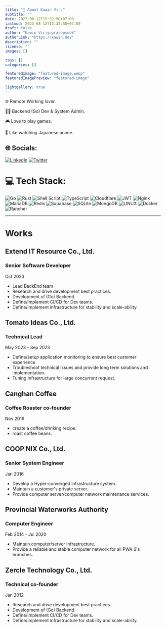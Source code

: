 ```yaml
---
title: "💫 About Kawin Vir."
subtitle: ""
date: 2023-08-12T15:32:50+07:00
lastmod: 2023-08-12T15:32:50+07:00
draft: false
author: "Kawin Viriyaprasopsook"
authorLink: "https://kawin.dev"
description: ""
license: ""
images: []

tags: []
categories: []

featuredImage: "featured-image.webp"
featuredImagePreview: "featured-image"

lightgallery: true
---
```


🌐 Remote Working lover.

🧑‍💻 Backend (Go) Dev & System Admin.

🎮 Love to play games.

🏡 Like watching Japanese anime.

<!--more-->

## 🌐 Socials:
[![LinkedIn](https://img.shields.io/badge/LinkedIn-%230077B5.svg?logo=linkedin&logoColor=white)](https://linkedin.com/in/kawin-vir) [![Twitter](https://img.shields.io/badge/Twitter-%231DA1F2.svg?logo=Twitter&logoColor=white)](https://twitter.com/bouroo) 

# 💻 Tech Stack:
![Go](https://img.shields.io/badge/go-%2300ADD8.svg?style=for-the-badge&logo=go&logoColor=white) ![Rust](https://img.shields.io/badge/rust-%23000000.svg?style=for-the-badge&logo=rust&logoColor=white) ![Shell Script](https://img.shields.io/badge/shell_script-%23121011.svg?style=for-the-badge&logo=gnu-bash&logoColor=white) ![TypeScript](https://img.shields.io/badge/typescript-%23007ACC.svg?style=for-the-badge&logo=typescript&logoColor=white) ![Cloudflare](https://img.shields.io/badge/Cloudflare-F38020?style=for-the-badge&logo=Cloudflare&logoColor=white) ![JWT](https://img.shields.io/badge/JWT-black?style=for-the-badge&logo=JSON%20web%20tokens) ![Nginx](https://img.shields.io/badge/nginx-%23009639.svg?style=for-the-badge&logo=nginx&logoColor=white) ![MariaDB](https://img.shields.io/badge/MariaDB-003545?style=for-the-badge&logo=mariadb&logoColor=white) ![Redis](https://img.shields.io/badge/redis-%23DD0031.svg?style=for-the-badge&logo=redis&logoColor=white) 	![Supabase](https://img.shields.io/badge/Supabase-3ECF8E?style=for-the-badge&logo=supabase&logoColor=white) ![SQLite](https://img.shields.io/badge/sqlite-%2307405e.svg?style=for-the-badge&logo=sqlite&logoColor=white) ![MongoDB](https://img.shields.io/badge/MongoDB-%234ea94b.svg?style=for-the-badge&logo=mongodb&logoColor=white) ![LINUX](https://img.shields.io/badge/Linux-FCC624?style=for-the-badge&logo=linux&logoColor=black) ![Docker](https://img.shields.io/badge/docker-%230db7ed.svg?style=for-the-badge&logo=docker&logoColor=white) ![Rancher](https://img.shields.io/badge/rancher-%230075A8.svg?style=for-the-badge&logo=rancher&logoColor=white)

---
# Works

## Extend IT Resource Co., Ltd.
### Senior Software Developer
Oct 2023
- Lead BackEnd team
- Research and drive development best practices.
- Development of (Go) Backend.
- Define/implement CI/CD for Dev teams.
- Define/implement infrastructure for stability and scale-ability.

## Tomato Ideas Co., Ltd.
### Technical Lead
May 2023 - Sep 2023
- Define/setup application monitoring to ensure best customer experience.
- Troubleshoot technical issues and provide long term solutions and implementation.
- Tuning infrastructure for large concurrent request.

## Canghan Coffee
### Coffee Roaster co-founder
Nov 2019
- create a coffee/drinking recipe.
- roast coffee beans.

## COOP NIX Co., Ltd.
### Senior System Engineer
Jan 2016
- Develop a Hyper-converged infrastructure system.
- Maintain a customer's private server.
- Provide computer server/computer network maintenance services.

## Provincial Waterworks Authority
### Computer Engineer
Feb 2014 - Jul 2020
- Maintain computer/server infrastructure.
- Provide a reliable and stable computer network for all PWA 6's branches.

## Zercle Technology Co., Ltd.
### Technical co-founder
Jan 2012
- Research and drive development best practices.
- Development of (Go) Backend.
- Define/implement CI/CD for Dev teams.
- Define/implement infrastructure for stability and scale-ability.